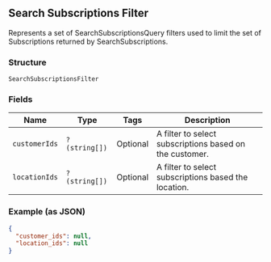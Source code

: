 ## Search Subscriptions Filter

Represents a set of SearchSubscriptionsQuery filters used to limit the set of Subscriptions returned by SearchSubscriptions.

### Structure

`SearchSubscriptionsFilter`

### Fields

| Name | Type | Tags | Description |
|  --- | --- | --- | --- |
| `customerIds` | `?(string[])` | Optional | A filter to select subscriptions based on the customer. |
| `locationIds` | `?(string[])` | Optional | A filter to select subscriptions based the location. |

### Example (as JSON)

```json
{
  "customer_ids": null,
  "location_ids": null
}
```

